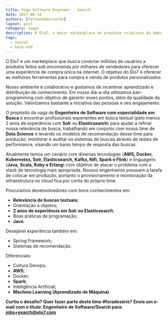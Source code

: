 ```yaml
---
title: Vaga Software Engineer - Search
date: 2017-06-14
authors: [fernandabernardo]
layout: post
category: vagas
description: O Elo7, o maior marketplace de produtos criativos da América Latina, está com muitos desafios técnicos para implementar com seus novos projetos. Temos a seguinte vaga para o time da engenharia...
tags:
  - search
  - back-end
---
```


O Elo7 é um marketplace que busca conectar milhões de usuários a produtos feitos sob encomenda por milhares de vendedores para oferecer uma experiência de compra única na internet. O objetivo do Elo7 é oferecer as melhores ferramentas para compra e venda de produtos personalizados.

Nosso ambiente é colaborativo e gostamos de incentivar aprendizado e distribuição de conhecimento. Em nosso dia-a-dia utilizamos pair-programming com objetivo de garantir esses pontos, além da qualidade da solução. Valorizamos bastante a iniciativa das pessoas e seu engajamento.

O propósito da vaga de **Engenheiro de Software com especialidade em Busca** é encontrar profissionais experientes em busca textual (pelo menos 2 anos de experiência com **Solr** ou **Elasticsearch**) para ajudar a refinar nossa relevância de busca, trabalhando em conjunto com nosso time de **Data Science** e levando os modelos de recomendação desse time para produção; monitorar e auditar os sistemas de buscas através de testes de performance, visando um baixo tempo de resposta das buscas.

Atualmente temos um cenário com diversas tecnologias (**AWS, Docker, Kubernetes, Solr, Elasticsearch, Kafka, Nifi, Spark e Flink**) e linguagens (**Java, Scala, Ruby e Erlang**) com objetivo de atacar o problema com a stack de tecnologia mais apropriada. Nossos engenheiros possuem a tarefa de colocar em produção, portanto o provisionamento e monitoração da infraestrutura no cloud fica por conta do próprio time.

Procuramos desenvolvedores com bons conhecimentos em:
- **Relevância de buscas textuais**;
- Orientação a objetos;
- **2 anos de experiência em Solr ou Elasticsearch**;
- Boas práticas de programação;
- **Java**.


Desejável experiência também em:
- Spring Framework;
- Sistemas de recomendação.


Diferenciais:
- Cultura Devops;
- **AWS**;
- Docker;
- **Spark**;
- Inteligência Artificial;
- **Machine Learning (Aprendizado de Máquina)**.

**Curtiu o desafio? Quer fazer parte deste time #foradesérie? Envie um e-mail com o título: Engenheiro de Software/Search para: jobs+search@elo7.com**
